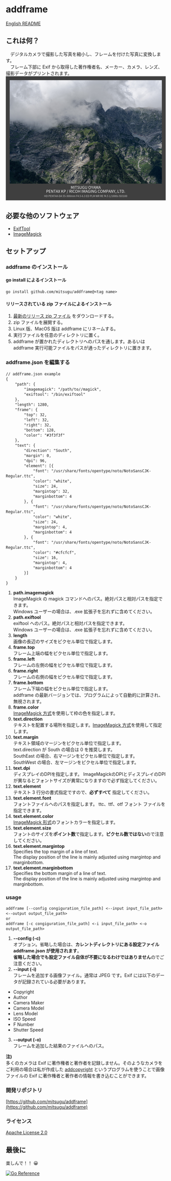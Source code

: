 # addframe
[English README](README.md)

## これは何？
　デジタルカメラで撮影した写真を縮小し、フレームを付けた写真に変換します。  
　フレーム下部に Exif から取得した著作権者名、メーカー、カメラ、レンズ、撮影データがプリントされます。
<img src="https://raw.githubusercontent.com/mitsugu/addframe/main/images/IMGP6286.JPG" width="512" height="389" alt="example of addframe's result" title="example of addframe's result">

## 必要な他のソフトウェア
  * [ExifTool](https://exiftool.org/)
  * [ImageMagick](https://imagemagick.org/)

## セットアップ
### addframe のインストール
#### go install によるインストール
```
go install github.com/mitsugu/addframe@<tag name>
```
#### リリースされている zip ファイルによるインストール
1. [最新のリリース zip ファイル](https://github.com/mitsugu/addframe/releases) をダウンロードする。
2. zip ファイルを展開する。
3. Linux 版、MacOS 版は addframe にリネームする。
4. 実行ファイルを任意のディレクトリに置く。
5. addframe が置かれたディレクトリへのパスを通します。あるいは addframe 実行可能ファイルをパスが通ったディレクトリに置きます。

### addframe.json を編集する
```
// addframe.json example
{
	"path": {
		"imagemagick": "/path/to//magick",
		"exiftool": "/bin/exiftool"
	},
	"length": 1280,
	"frame": {
		"top": 32,
		"left": 32,
		"right": 32,
		"bottom": 128,
		"color": "#3f3f3f"
	},
	"text": {
		"direction": "South",
		"margin": 0,
		"dpi": 96,
		"element": [{
			"font": "/usr/share/fonts/opentype/noto/NotoSansCJK-Regular.ttc",
			"color": "white",
			"size": 24,
			"margintop": 32,
			"marginbottom": 4
		}, {
			"font": "/usr/share/fonts/opentype/noto/NotoSansCJK-Regular.ttc",
			"color": "white",
			"size": 24,
			"margintop": 4,
			"marginbottom": 4
		}, {
			"font": "/usr/share/fonts/opentype/noto/NotoSansCJK-Regular.ttc",
			"color": "#cfcfcf",
			"size": 16,
			"margintop": 4,
			"marginbottom": 4
		}]
	}
}
```
1. **path.imagemagick**  
ImageMagick の magick コマンドへのパス。絶対パスと相対パスを指定できます。  
Windows ユーザーの場合は、.exe 拡張子を忘れずに含めてください。
2. **path.exiftool**  
exiftool へのパス。絶対パスと相対パスを指定できます。  
Windows ユーザーの場合は、.exe 拡張子を忘れずに含めてください。
3. **length**  
画像の長辺のサイズをピクセル単位で指定します。
4. **frame.top**  
フレーム上端の幅をピクセル単位で指定します。
5. **frame.left**  
フレームの左側の幅をピクセル単位で指定します。
6. **frame.right**  
フレームの右側の幅をピクセル単位で指定します。
7. **frame.bottom**  
フレーム下端の幅をピクセル単位で指定します。  
addframe の最新バージョンでは、プログラムによって自動的に計算され、無視されます。
8. **frame.color**  
[ImageMagick 方式](https://imagemagick.org/script/color.php "ImageMagick - Color Name : 英語")を使用して枠の色を指定します。
9. **text.direction**  
テキストを配置する場所を指定します。[ImageMagick 方式](https://imagemagick.org/script/command-line-options.php#gravity "See gravity type : 英語")を使用して指定します。
10. **text.margin**  
テキスト領域のマージンをピクセル単位で指定します。  
text.direction が South の場合は 0 を推奨します。  
SouthEast の場合、右マージンをピクセル単位で指定します。  
SouthWest の場合、左マージンをピクセル単位で指定します。
11. **text.dpi**  
ディスプレイのDPIを指定します。 ImageMagickのDPIとディスプレイのDPIが異なるとフォントサイズが異常になりますので必ず指定してください。
12. **text.element**  
テキスト 3 行分の書式指定ですので、**必ずすべて** 指定してください。
13. **text.element.font**  
フォントファイルへのパスを指定します。 ttc、ttf、otf フォント ファイルを指定できます。
14. **text.element.color**  
[ImageMagick 形式](https://imagemagick.org/script/color.php "ImageMagick - Color Name : 英語")のフォントカラーを指定します。
15. **text.element.size**  
フォントのサイズを**ポイント数**で指定します。**ピクセル数ではない**ので注意してください。
16. **text.element.margintop**  
Specifies the top margin of a line of text.  
The display position of the line is mainly adjusted using margintop and marginbottom.
17. **text.element.marginbottom**  
Specifies the bottom margin of a line of text.  
The display position of the line is mainly adjusted using margintop and marginbottom.

### usage
```
addframe [--config congiguration_file_path] <--input input_file_path> <--output output_file_path>
or
addframe [-c congiguration_file_path] <-i input_file_path> <-o output_file_path>
```
1. **--config (-c)**  
オプション。省略した場合は、**カレントディレクトリにある設定ファイル addframe.json が使用されます**。  
**省略した場合でも設定ファイル自体が不要になるわけではありません**のでご注意ください。
2. **--input (-i)**  
フレームを追加する画像ファイル。通常は JPEG です。Exif には以下のデータが記録されている必要があります。
* Copyright
* Author
* Camera Maker
* Camera Model
* Lens Model
* ISO Speed
* F Number
* Shutter Speed
3. **--output (-o)**  
フレームを追加した結果のファイルへのパス。

**注)**  
多くのカメラは Exif に著作権者と著作者を記録しません。そのようなカメラをご利用の場合は私が作成した [addcopyright](https://github.com/mitsugu/addcopyright) というプログラムを使うことで画像ファイルの Exif に著作権者と著作者の情報を書き込むことができます。

### 開発リポジトリ
[https://github.com/mitsugu/addframe](https://github.com/mitsugu/addframe)

### ライセンス
[Apache License 2.0](./LICENSE.ja.md)


## 最後に
楽しんで！！ 😀

[![Go Reference](https://pkg.go.dev/badge/github.com/mitsugu/addframe.svg)](https://pkg.go.dev/github.com/mitsugu/addframe)
